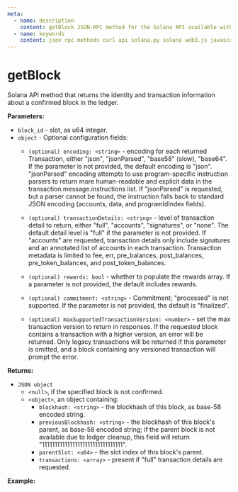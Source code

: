 ```yaml
---
meta:
  - name: description
    content: getBlock JSON-RPC method for the Solana API available with examples in Solana web3.js, Solana.py, and cURL.
  - name: keywords
    content: json rpc methods curl api solana.py solana web3.js javascript python solana 
---
```


# getBlock

Solana API method that returns the identity and transaction information about a confirmed block in the ledger. 

**Parameters:** 

* `block_id` -  slot, as u64 integer.
* `object` - Optional configuration fields:
  * `(optional) encoding: <string>` - encoding for each returned Transaction, either "json", "jsonParsed", "base58" (slow), "base64". If the parameter is not provided, the default encoding is "json". "jsonParsed" encoding attempts to use program-specific instruction parsers to return more human-readable and explicit data in the transaction.message.instructions list. If "jsonParsed" is requested, but a parser cannot be found, the instruction falls back to standard JSON encoding (accounts, data, and programIdIndex fields).

  * `(optional) transactionDetails: <string>` - level of transaction detail to return, either "full", "accounts", "signatures", or "none". The default detail level is "full" if the parameter is not provided. If "accounts" are requested, transaction details only include signatures and an annotated list of accounts in each transaction. Transaction metadata is limited to fee, err, pre_balances, post_balances, pre_token_balances, and post_token_balances.

  * `(optional) rewards: bool` - whether to populate the rewards array. If a parameter is not provided, the default includes rewards.

  * `(optional) commitment: <string>` - Commitment; "processed" is not supported. If the parameter is not provided, the default is "finalized".
  
  * `(optional) maxSupportedTransactionVersion: <number>` - set the max transaction version to return in responses. If the requested block contains a transaction with a higher version, an error will be returned. Only legacy transactions will be returned if this parameter is omitted, and a block containing any versioned transaction will prompt the error.

**Returns:** 

* `JSON object` 
  * `<null>`, if the specified block is not confirmed.
  *  `<object>`, an object containing:
      * `blockhash: <string>` - the blockhash of this block, as base-58 encoded string.
      * `previousBlockhash: <string>` - the blockhash of this block's parent, as base-58 encoded string; if the parent block is not available due to ledger cleanup, this field will return "11111111111111111111111111111111".
      * `parentSlot: <u64>` - the slot index of this block's parent.
      * `transactions: <array>` - present if "full" transaction details are requested.
      
**Example:**

<CodeSwitcher :languages="{js:'Solana web3.js', py:'Solana.py', cr:'cURL'}">
<template v-slot:js>

``` js
import { Connection } from "@solana/web3.js";

const nodeUrl = "CHAINSTACK_NODE_URL"
const connect = new Connection(nodeUrl);

(async () => {  
  console.log(await connect.getBlock(151548100));
})();
```

</template>
<template v-slot:py>

``` py
from solana.rpc.api import Client

web3 = Client("CHAINSTACK_NODE_URL")

print(web3.get_block(151548100))
```

</template>
<template v-slot:cr>

``` sh
curl -X POST "CHAINSTACK_NODE_URL" \
  -H "Content-Type: application/json" \
  --data '{"jsonrpc":"2.0", "id":1, "method":"getBlock", "params":[151548100]}'
```

</template>
</CodeSwitcher>